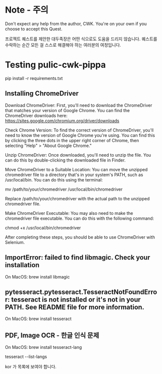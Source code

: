 # Note - 주의

Don't expect any help from the author, CWK. You're on your own if you choose to accept this Quest.

프로젝트 퀘스트를 제안한 대두족장은 어떤 식으로도 도움을 드리지 않습니다. 퀘스트를 수락하는 순간 모든 걸 스스로 해결해야 하는 여러분의 여정입니다.

# Testing pulic-cwk-pippa 

pip install -r requirements.txt

## Installing ChromeDriver

Download ChromeDriver: First, you'll need to download the ChromeDriver that matches your version of Google Chrome. You can find the ChromeDriver downloads here: https://sites.google.com/chromium.org/driver/downloads

Check Chrome Version: To find the correct version of ChromeDriver, you'll need to know the version of Google Chrome you're using. You can find this by clicking the three dots in the upper right corner of Chrome, then selecting "Help" > "About Google Chrome."

Unzip ChromeDriver: Once downloaded, you'll need to unzip the file. You can do this by double-clicking the downloaded file in Finder.

Move ChromeDriver to a Suitable Location: You can move the unzipped chromedriver file to a directory that's in your system's PATH, such as /usr/local/bin. You can do this using the terminal:

mv /path/to/your/chromedriver /usr/local/bin/chromedriver

Replace /path/to/your/chromedriver with the actual path to the unzipped chromedriver file.

Make ChromeDriver Executable: You may also need to make the chromedriver file executable. You can do this with the following command:

chmod +x /usr/local/bin/chromedriver

After completing these steps, you should be able to use ChromeDriver with Selenium.

## ImportError: failed to find libmagic. Check your installation

On MacOS: brew install libmagic

## pytesseract.pytesseract.TesseractNotFoundError: tesseract is not installed or it's not in your PATH. See README file for more information.

On MacOS: brew install tesseract

## PDF, Image OCR - 한글 인식 문제

On MacOS: brew install tesseract-lang

tesseract --list-langs

kor 가 목록에 보여야 합니다.
